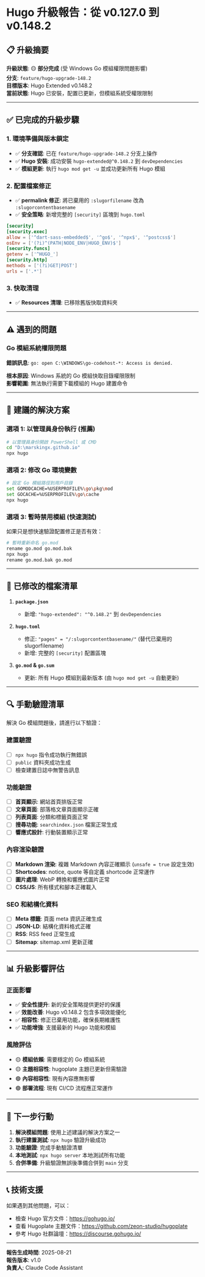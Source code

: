 # Hugo 升級報告：從 v0.127.0 到 v0.148.2

## 📋 升級摘要

**升級狀態**: 🟡 **部分完成** (受 Windows Go 模組權限問題影響)  
**分支**: `feature/hugo-upgrade-148.2`  
**目標版本**: Hugo Extended v0.148.2  
**當前狀態**: Hugo 已安裝，配置已更新，但模組系統受權限限制

---

## ✅ 已完成的升級步驟

### 1. 環境準備與版本鎖定
- ✅ **分支確認**: 已在 `feature/hugo-upgrade-148.2` 分支上操作
- ✅ **Hugo 安裝**: 成功安裝 `hugo-extended@^0.148.2` 到 `devDependencies`
- ✅ **模組更新**: 執行 `hugo mod get -u` 並成功更新所有 Hugo 模組

### 2. 配置檔案修正
- ✅ **permalink 修正**: 將已棄用的 `:slugorfilename` 改為 `:slugorcontentbasename`
- ✅ **安全策略**: 新增完整的 `[security]` 區塊到 `hugo.toml`

```toml
[security]
[security.exec]
allow = ['^dart-sass-embedded$', '^go$', '^npx$', '^postcss$']
osEnv = ['(?i)^(PATH|NODE_ENV|HUGO_ENV)$']
[security.funcs]
getenv = ['^HUGO_']
[security.http]
methods = ['(?i)GET|POST']
urls = ['.*']
```

### 3. 快取清理
- ✅ **Resources 清理**: 已移除舊版快取資料夾

---

## ⚠️ 遇到的問題

### Go 模組系統權限問題
**錯誤訊息**: `go: open C:\WINDOWS\go-codehost-*: Access is denied.`

**根本原因**: Windows 系統的 Go 模組快取目錄權限限制  
**影響範圍**: 無法執行需要下載模組的 Hugo 建置命令

---

## 🔧 建議的解決方案

### 選項 1: 以管理員身份執行 (推薦)
```bash
# 以管理員身份開啟 PowerShell 或 CMD
cd "D:\marskingx.github.io"
npx hugo
```

### 選項 2: 修改 Go 環境變數
```bash
# 設定 Go 模組路徑到用戶目錄
set GOMODCACHE=%USERPROFILE%\go\pkg\mod
set GOCACHE=%USERPROFILE%\go\cache
npx hugo
```

### 選項 3: 暫時禁用模組 (快速測試)
如果只是想快速驗證配置修正是否有效：
```bash
# 暫時重新命名 go.mod
rename go.mod go.mod.bak
npx hugo
rename go.mod.bak go.mod
```

---

## 📁 已修改的檔案清單

1. **`package.json`**
   - 新增: `"hugo-extended": "^0.148.2"` 到 `devDependencies`

2. **`hugo.toml`**
   - 修正: `"pages" = "/:slugorcontentbasename/"` (替代已棄用的 slugorfilename)
   - 新增: 完整的 `[security]` 配置區塊

3. **`go.mod` & `go.sum`**
   - 更新: 所有 Hugo 模組到最新版本 (由 `hugo mod get -u` 自動更新)

---

## 🔍 手動驗證清單

解決 Go 模組問題後，請進行以下驗證：

### 建置驗證
- [ ] `npx hugo` 指令成功執行無錯誤
- [ ] `public` 資料夾成功生成
- [ ] 檢查建置日誌中無警告訊息

### 功能驗證
- [ ] **首頁顯示**: 網站首頁排版正常
- [ ] **文章頁面**: 部落格文章頁面顯示正確
- [ ] **列表頁面**: 分類和標籤頁面正常
- [ ] **搜尋功能**: `searchindex.json` 檔案正常生成
- [ ] **響應式設計**: 行動裝置顯示正常

### 內容渲染驗證
- [ ] **Markdown 渲染**: 複雜 Markdown 內容正確顯示 (`unsafe = true` 設定生效)
- [ ] **Shortcodes**: notice, quote 等自定義 shortcode 正常運作
- [ ] **圖片處理**: WebP 轉換和響應式圖片正常
- [ ] **CSS/JS**: 所有樣式和腳本正確載入

### SEO 和結構化資料
- [ ] **Meta 標籤**: 頁面 meta 資訊正確生成
- [ ] **JSON-LD**: 結構化資料格式正確
- [ ] **RSS**: RSS feed 正常生成
- [ ] **Sitemap**: sitemap.xml 更新正確

---

## 📊 升級影響評估

### 正面影響
- ✅ **安全性提升**: 新的安全策略提供更好的保護
- ✅ **效能改善**: Hugo v0.148.2 包含多項效能優化
- ✅ **相容性**: 修正已棄用功能，確保長期維護性
- ✅ **功能增強**: 支援最新的 Hugo 功能和模組

### 風險評估
- 🟡 **模組依賴**: 需要穩定的 Go 模組系統
- 🟡 **主題相容性**: hugoplate 主題已更新但需驗證
- 🟢 **內容相容性**: 現有內容應無影響
- 🟢 **部署流程**: 現有 CI/CD 流程應正常運作

---

## 🚀 下一步行動

1. **解決模組問題**: 使用上述建議的解決方案之一
2. **執行建置測試**: `npx hugo` 驗證升級成功
3. **功能驗證**: 完成手動驗證清單
4. **本地測試**: `npx hugo server` 本地測試所有功能
5. **合併準備**: 升級驗證無誤後準備合併到 `main` 分支

---

## 📞 技術支援

如果遇到其他問題，可以：
- 檢查 Hugo 官方文件：https://gohugo.io/
- 查看 Hugoplate 主題文件：https://github.com/zeon-studio/hugoplate
- 參考 Hugo 社群論壇：https://discourse.gohugo.io/

---

**報告生成時間**: 2025-08-21  
**報告版本**: v1.0  
**負責人**: Claude Code Assistant